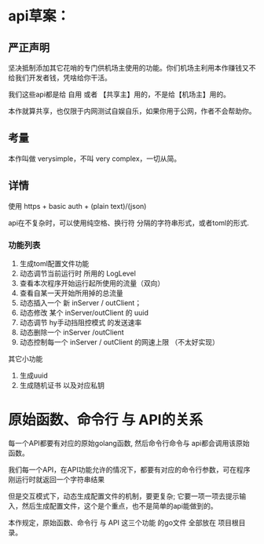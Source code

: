 # api草案：

## 严正声明

坚决抵制添加其它花哨的专门供机场主使用的功能。你们机场主利用本作赚钱又不给我们开发者钱，凭啥给你干活。

我们这些api都是给 自用 或者 【共享主】用的，不是给【机场主】用的。

本作就算共享，也仅限于内网测试自娱自乐，如果你用于公网，作者不会帮助你。

## 考量

本作叫做 verysimple，不叫 very complex，一切从简。

## 详情

使用 https + basic auth + (plain text)/(json)

api在不复杂时，可以使用纯空格、换行符 分隔的字符串形式，或者toml的形式.

### 功能列表
1. 生成toml配置文件功能
2. 动态调节当前运行时 所用的 LogLevel 
3. 查看本次程序开始运行起所使用的流量（双向）
4. 查看自某一天开始所用掉的总流量
5. 动态插入一个 新 inServer / outClient；
6. 动态修改 某个 inServer/outClient 的 uuid
7. 动态调节 hy手动挡阻控模式 的发送速率
8. 动态删除一个 inServer /outClient
9. 动态控制每一个 inServer / outClient 的网速上限 （不太好实现）

其它小功能
1. 生成uuid
2. 生成随机证书 以及对应私钥

# 原始函数、命令行 与 API的关系

每一个API都要有对应的原始golang函数, 然后命令行命令与 api都会调用该原始函数。

我们每一个API，在API功能允许的情况下，都要有对应的命令行参数，可在程序刚运行时就返回一个字符串结果


但是交互模式下，动态生成配置文件的机制，要更复杂; 
它要一项一项去提示输入，然后生成配置文件，这个是个重点，也不是简单的api能做到的。

本作规定，原始函数、命令行 与 API 这三个功能 的go文件 全部放在 项目根目录。

